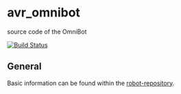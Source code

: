 # avr_omnibot
source code of the OmniBot


[![Build Status](https://travis-ci.org/RoboSAX/avr_omnibot.svg?branch=master)](https://travis-ci.org/RoboSAX/avr_omnibot)

## General
Basic information can be found within the [robot-repository](https://github.com/RoboAG/projekt_roboter/tree/master/2011-2013_Omnibot).
